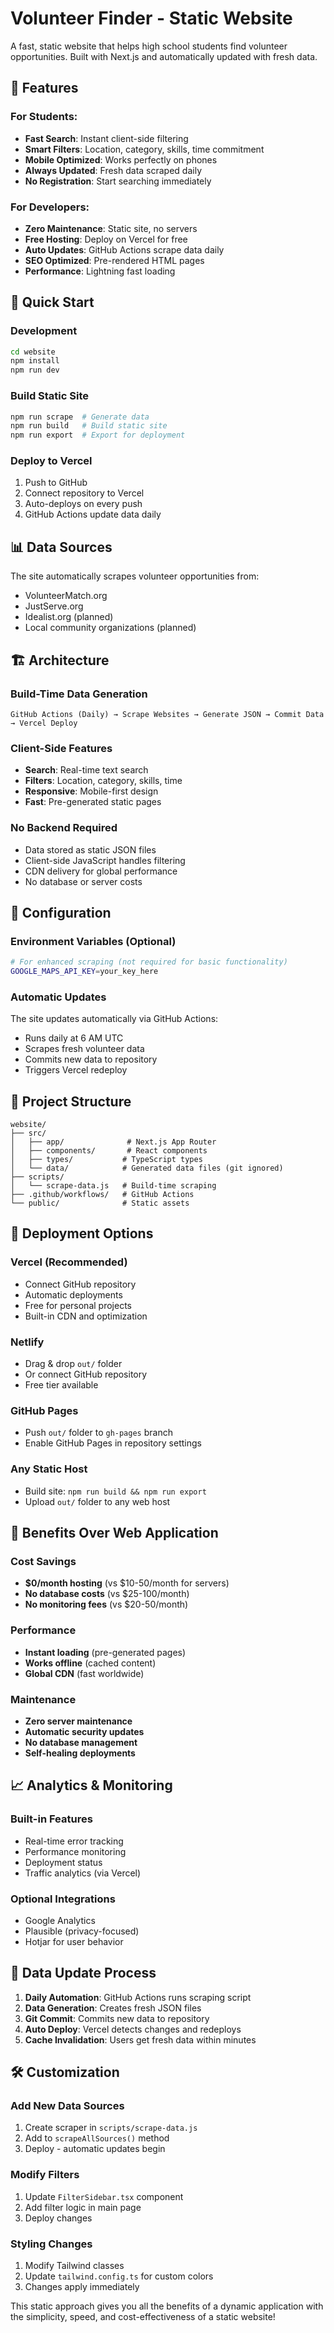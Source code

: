 # Volunteer Finder - Static Website

A fast, static website that helps high school students find volunteer opportunities. Built with Next.js and automatically updated with fresh data.

## 🌟 Features

### For Students:
- **Fast Search**: Instant client-side filtering
- **Smart Filters**: Location, category, skills, time commitment
- **Mobile Optimized**: Works perfectly on phones
- **Always Updated**: Fresh data scraped daily
- **No Registration**: Start searching immediately

### For Developers:
- **Zero Maintenance**: Static site, no servers
- **Free Hosting**: Deploy on Vercel for free
- **Auto Updates**: GitHub Actions scrape data daily
- **SEO Optimized**: Pre-rendered HTML pages
- **Performance**: Lightning fast loading

## 🚀 Quick Start

### Development
```bash
cd website
npm install
npm run dev
```

### Build Static Site
```bash
npm run scrape  # Generate data
npm run build   # Build static site
npm run export  # Export for deployment
```

### Deploy to Vercel
1. Push to GitHub
2. Connect repository to Vercel
3. Auto-deploys on every push
4. GitHub Actions update data daily

## 📊 Data Sources

The site automatically scrapes volunteer opportunities from:
- VolunteerMatch.org
- JustServe.org
- Idealist.org (planned)
- Local community organizations (planned)

## 🏗️ Architecture

### Build-Time Data Generation
```
GitHub Actions (Daily) → Scrape Websites → Generate JSON → Commit Data → Vercel Deploy
```

### Client-Side Features
- **Search**: Real-time text search
- **Filters**: Location, category, skills, time
- **Responsive**: Mobile-first design
- **Fast**: Pre-generated static pages

### No Backend Required
- Data stored as static JSON files
- Client-side JavaScript handles filtering
- CDN delivery for global performance
- No database or server costs

## 🔧 Configuration

### Environment Variables (Optional)
```bash
# For enhanced scraping (not required for basic functionality)
GOOGLE_MAPS_API_KEY=your_key_here
```

### Automatic Updates
The site updates automatically via GitHub Actions:
- Runs daily at 6 AM UTC
- Scrapes fresh volunteer data
- Commits new data to repository
- Triggers Vercel redeploy

## 📁 Project Structure

```
website/
├── src/
│   ├── app/              # Next.js App Router
│   ├── components/       # React components
│   ├── types/           # TypeScript types
│   └── data/            # Generated data files (git ignored)
├── scripts/
│   └── scrape-data.js   # Build-time scraping
├── .github/workflows/   # GitHub Actions
└── public/              # Static assets
```

## 🚀 Deployment Options

### Vercel (Recommended)
- Connect GitHub repository
- Automatic deployments
- Free for personal projects
- Built-in CDN and optimization

### Netlify
- Drag & drop `out/` folder
- Or connect GitHub repository
- Free tier available

### GitHub Pages
- Push `out/` folder to `gh-pages` branch
- Enable GitHub Pages in repository settings

### Any Static Host
- Build site: `npm run build && npm run export`
- Upload `out/` folder to any web host

## 🎯 Benefits Over Web Application

### Cost Savings
- **$0/month hosting** (vs $10-50/month for servers)
- **No database costs** (vs $25-100/month)
- **No monitoring fees** (vs $20-50/month)

### Performance
- **Instant loading** (pre-generated pages)
- **Works offline** (cached content)
- **Global CDN** (fast worldwide)

### Maintenance
- **Zero server maintenance**
- **Automatic security updates**
- **No database management**
- **Self-healing deployments**

## 📈 Analytics & Monitoring

### Built-in Features
- Real-time error tracking
- Performance monitoring
- Deployment status
- Traffic analytics (via Vercel)

### Optional Integrations
- Google Analytics
- Plausible (privacy-focused)
- Hotjar for user behavior

## 🔄 Data Update Process

1. **Daily Automation**: GitHub Actions runs scraping script
2. **Data Generation**: Creates fresh JSON files
3. **Git Commit**: Commits new data to repository
4. **Auto Deploy**: Vercel detects changes and redeploys
5. **Cache Invalidation**: Users get fresh data within minutes

## 🛠️ Customization

### Add New Data Sources
1. Create scraper in `scripts/scrape-data.js`
2. Add to `scrapeAllSources()` method
3. Deploy - automatic updates begin

### Modify Filters
1. Update `FilterSidebar.tsx` component
2. Add filter logic in main page
3. Deploy changes

### Styling Changes
1. Modify Tailwind classes
2. Update `tailwind.config.ts` for custom colors
3. Changes apply immediately

This static approach gives you all the benefits of a dynamic application with the simplicity, speed, and cost-effectiveness of a static website!
